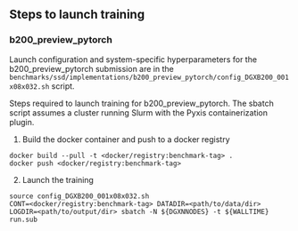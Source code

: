 ## Steps to launch training

### b200_preview_pytorch

Launch configuration and system-specific hyperparameters for the
b200_preview_pytorch submission are in the
`benchmarks/ssd/implementations/b200_preview_pytorch/config_DGXB200_001x08x032.sh` script.

Steps required to launch training for b200_preview_pytorch.  The sbatch
script assumes a cluster running Slurm with the Pyxis containerization plugin.

1. Build the docker container and push to a docker registry

```
docker build --pull -t <docker/registry:benchmark-tag> .
docker push <docker/registry:benchmark-tag>
```

2. Launch the training
```
source config_DGXB200_001x08x032.sh
CONT=<docker/registry:benchmark-tag> DATADIR=<path/to/data/dir> LOGDIR=<path/to/output/dir> sbatch -N ${DGXNNODES} -t ${WALLTIME} run.sub
```

